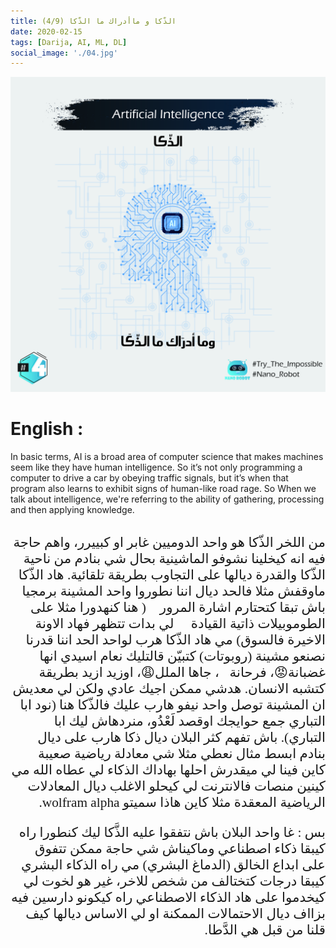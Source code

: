 ```yaml
---
title: (4/9) الذّكا و ماأدراك ما الذّكا
date: 2020-02-15
tags: [Darija, AI, ML, DL]
social_image: './04.jpg'
---
```


![First Slide](./04.jpg)

# English :

In basic terms, AI is a broad area of computer science that makes machines seem like they have human intelligence.
So it’s not only programming a computer to drive a car by obeying traffic signals, but it’s when that program also learns to exhibit signs of human-like road rage.
So When we talk about intelligence, we're referring to the ability of gathering, processing and then applying knowledge.

</br>
<div dir="rtl" style="font-family: times, serif; font-size:16pt;">
من اللخر الذّكا هو واحد الدوميين غابر او كبييرر، واهم حاجة فيه انه كيخلينا نشوفو الماشينية بحال شي بنادم من ناحية الذّكا والقدرة ديالها على التجاوب بطريقة تلقائية.
هاد الذّكا ماوقفش مثلا فالحد ديال اننا نطوروا واحد المشينة برمجيا باش تبقا كتحتارم اشارة المرور 🚦( هنا كنهدورا مثلا على الطوموبيلات ذاتية القيادة 🚎 لي بدات تتظهر فهاد الاونة الاخيرة فالسوق) مي هاد الذّكا هرب لواحد الحد اننا قدرنا نصنعو مشينة (روبوتات) كتبيّن قالتليك نعام اسيدي انها غضبانة😡، فرحانة🤩، جاها الملل😩، اوزيد ازيد بطريقة كتشبه الانسان. هدشي ممكن اجيك عادي ولكن لي معديش ان المشينة توصل واحد نيفو هارب عليك فالذّكا هنا (نود ابا التباري جمع حوايجك اوقصد لَعْدُو، منردهاش ليك ابا التباري). باش تفهم كثر البلان ديال ذكا هارب على ديال بنادم ابسط مثال نعطي مثلا شي معادلة رياضية صعيبة كاين فينا لي ميقدرش احلها بهاداك الذكاء لي عطاه الله مي كينين منصات فالانترنت لي كيحلو الاغلب ديال المعادلات الرياضية المعقدة مثلا كاين هاذا سميتو wolfram alpha.

بس : غا واحد البلان باش نتفقوا عليه الذَّكا ليك كنطورا راه كيبقا ذكاء اصطناعي وماكيناش شي حاجة ممكن تتفوق على ابداع الخالق (الدماغ البشري) مي راه الذكاء البشري كيبقا درجات كتختالف من شخص للاخر، غير هو لخوت لي كيخدموا على هاد الذكاء الاصطناعي راه كيكونو دارسين فيه بزااف ديال الاحتمالات الممكنة او لي الاساس ديالها كيف قلنا من قبل هي الدَّطا.
</div>